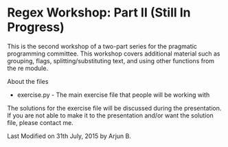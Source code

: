 # Regex Workshop: Part II (Still In Progress)
This is the second workshop of a two-part series for the pragmatic programming committee.
This workshop covers additional material such as grouping, flags, splitting/substituting text, and using other functions from the re module.

About the files
- exercise.py - The main exercise file that people will be working with

The solutions for the exercise file will be discussed during the presentation. If you are not able to make it to the presentation and/or want the solution file, please contact me.

Last Modified on 31th July, 2015 by Arjun B.
